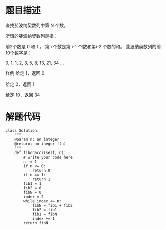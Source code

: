 # 题目描述
查找斐波纳契数列中第 N 个数。

所谓的斐波纳契数列是指：

前2个数是 0 和 1 。
第 i 个数是第 i-1 个数和第i-2 个数的和。
斐波纳契数列的前10个数字是：

0, 1, 1, 2, 3, 5, 8, 13, 21, 34 ...

样例
给定 1，返回 0

给定 2，返回 1

给定 10，返回 34


# 解题代码
```
class Solution:
    """
    @param n: an integer
    @return: an ineger f(n)
    """
    def fibonacci(self, n):
        # write your code here
        n -= 1
        if n <= 0:
            return 0
        if n == 1:
            return 1
        fib1 = 1
        fib2 = 0
        fibN = 0
        index = 2
        while index <= n:
            fibN = fib1 + fib2
            fib2 = fib1
            fib1 = fibN
            index += 1
        return fibN

```